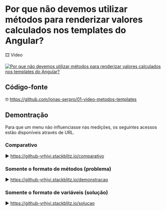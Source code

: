 # Por que não devemos utilizar métodos para renderizar valores calculados nos templates do Angular?

🎞️ Vídeo

[![Por que não devemos utilizar métodos para renderizar valores calculados nos templates do Angular?](https://web.microsoftstream.com/video/c1b6d211-0b5d-417e-b7b5-ad844a395ff6)](https://web.microsoftstream.com/video/c1b6d211-0b5d-417e-b7b5-ad844a395ff6)

## Código-fonte

🤓 https://github.com/jonas-serpro/01-video-metodos-templates

## Demontração

Para que um menu não influenciasse nas medições, os seguintes acessos estão disponíveis através de URL.

### Comparativo

▶️ https://github-yrhjvi.stackblitz.io/comparativo

### Somente o formato de métodos (problema)

▶️ https://github-yrhjvi.stackblitz.io/demonstracao

### Somente o formato de variáveis (solução)

▶️ https://github-yrhjvi.stackblitz.io/solucao
